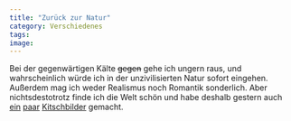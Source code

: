 ```yaml
---
title: "Zurück zur Natur"
category: Verschiedenes
tags: 
image: 
---
```


Bei der gegenwärtigen Kälte ~~gegen~~ gehe ich ungern raus, und wahrscheinlich würde ich in der unzivilisierten Natur sofort eingehen. Außerdem mag ich weder Realismus noch Romantik sonderlich. Aber nichtsdestotrotz finde ich die Welt schön und habe deshalb gestern auch [ein](http://www.misantropolis.de/images/egglburg/egglburg1.jpg) [paar](http://www.misantropolis.de/images/egglburg/egglburg2.jpg) [Kitschbilder](http://www.misantropolis.de/images/egglburg/egglburg3.jpg) gemacht.

